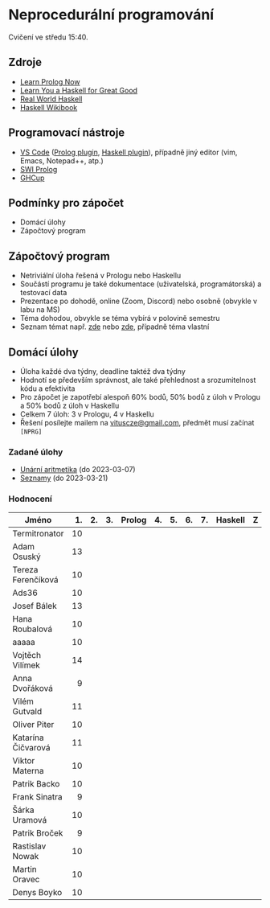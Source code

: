 Neprocedurální programování
===========================

Cvičení ve středu 15:40.

Zdroje
------

- [Learn Prolog Now](http://www.learnprolognow.org/)
- [Learn You a Haskell for Great Good](http://learnyouahaskell.com/)
- [Real World Haskell](http://book.realworldhaskell.org/)
- [Haskell Wikibook](https://en.wikibooks.org/wiki/Haskell)

Programovací nástroje
---------------------

- [VS Code](https://code.visualstudio.com/) ([Prolog plugin](https://marketplace.visualstudio.com/items?itemName=arthurwang.vsc-prolog), [Haskell plugin](https://marketplace.visualstudio.com/items?itemName=haskell.haskell)), případně jiný editor (vim, Emacs, Notepad++, atp.)
- [SWI Prolog](http://www.swi-prolog.org/)
- [GHCup](https://www.haskell.org/ghcup/)

Podmínky pro zápočet
--------------------

- Domácí úlohy
- Zápočtový program

Zápočtový program
-----------------

- Netriviální úloha řešená v Prologu nebo Haskellu
- Součástí programu je také dokumentace (uživatelská, programátorská) a testovací data
- Prezentace po dohodě, online (Zoom, Discord) nebo osobně (obvykle v labu na MS)
- Téma dohodou, obvykle se téma vybírá v polovině semestru
- Seznam témat např. [zde](http://kti.mff.cuni.cz/~hric/vyuka/pl_prikl_win.pdf) nebo [zde](http://ksvi.mff.cuni.cz/~dvorak/vyuka/14/NPRG005x01/programy.html), případně téma vlastní

Domácí úlohy
------------

- Úloha každé dva týdny, deadline taktéž dva týdny
- Hodnotí se především správnost, ale také přehlednost a srozumitelnost kódu a efektivita
- Pro zápočet je zapotřebí alespoň 60% bodů, 50% bodů z úloh v Prologu a 50% bodů z úloh v Haskellu
- Celkem 7 úloh: 3 v Prologu, 4 v Haskellu
- Řešení posílejte mailem na vituscze@gmail.com, předmět musí začínat `[NPRG]`

### Zadané úlohy

- [Unární aritmetika](https://github.com/vituscze/neproc/blob/master/Homework/hw1.pl) (do 2023-03-07)
- [Seznamy](https://github.com/vituscze/neproc/blob/master/Homework/hw2.pl) (do 2023-03-21)


### Hodnocení

| Jméno               | 1. | 2. | 3. | Prolog | 4. | 5. | 6. | 7. | Haskell |  Z | ZP |
| ------------------- | --:| --:| --:|:------:| --:| --:| --:| --:|:-------:|:--:|:--:|
| Termitronator       | 10 |    |    |        |    |    |    |    |         |    |    |
| Adam Osuský         | 13 |    |    |        |    |    |    |    |         |    |    |
| Tereza Ferenčíková  | 10 |    |    |        |    |    |    |    |         |    |    |
| Ads36               | 10 |    |    |        |    |    |    |    |         |    |    |
| Josef Bálek         | 13 |    |    |        |    |    |    |    |         |    |    |
| Hana Roubalová      | 10 |    |    |        |    |    |    |    |         |    |    |
| aaaaa               | 10 |    |    |        |    |    |    |    |         |    |    |
| Vojtěch Vilímek     | 14 |    |    |        |    |    |    |    |         |    |    |
| Anna Dvořáková      |  9 |    |    |        |    |    |    |    |         |    |    |
| Vilém Gutvald       | 11 |    |    |        |    |    |    |    |         |    |    |
| Oliver Piter        | 10 |    |    |        |    |    |    |    |         |    |    |
| Katarína Čičvarová  | 11 |    |    |        |    |    |    |    |         |    |    |
| Viktor Materna      | 10 |    |    |        |    |    |    |    |         |    |    |
| Patrik Backo        | 10 |    |    |        |    |    |    |    |         |    |    |
| Frank Sinatra       |  9 |    |    |        |    |    |    |    |         |    |    |
| Šárka Uramová       | 10 |    |    |        |    |    |    |    |         |    |    |
| Patrik Broček       |  9 |    |    |        |    |    |    |    |         |    |    |
| Rastislav Nowak     | 10 |    |    |        |    |    |    |    |         |    |    |
| Martin Oravec       | 10 |    |    |        |    |    |    |    |         |    |    |
| Denys Boyko         | 10 |    |    |        |    |    |    |    |         |    |    |

